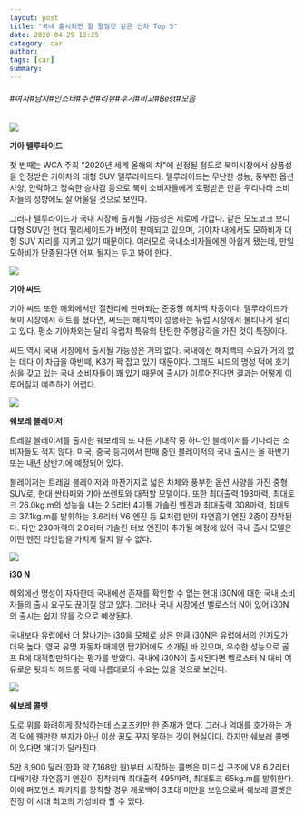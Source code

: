 ```yaml
---
layout: post
title: "국내 출시되면 잘 팔릴것 같은 신차 Top 5"
date: 2020-04-29 12:25
category: car
author: 
tags: [car]
summary: 
---
```


###### #여자#남자#인스타#추천#리뷰#후기#비교#Best#모음


![](https://post-phinf.pstatic.net/MjAyMDA0MTdfMjI4/MDAxNTg3MTE0NTI2MDYz.kai0uGTPTrJTUid6-iKmmctu1zPcHYvnl5mVVfoAecwg.jtaCWZH7vXgwRQhALnqAaz-gmsY9DY00KFISfc7mlrYg.JPEG/Kia-Telluride-2020-1600-0a.jpg?type=w1200)

**기아 텔루라이드**  
  
첫 번째는 WCA 주최 "2020년 세계 올해의 차"에 선정될 정도로 북미시장에서 상품성을 인정받은 기아차의 대형 SUV 텔루라이드다. 텔루라이드는 무난한 성능, 풍부한 옵션 사양, 안락하고 정숙한 승차감 등으로 북미 소비자들에게 호평받은 만큼 우리나라 소비자들의 성향에도 잘 어울릴 것으로 보인다.  
  
그러나 텔루라이드가 국내 시장에 출시될 가능성은 제로에 가깝다. 같은 모노코크 보디 대형 SUV인 현대 팰리세이드가 버젓이 판매되고 있으며, 기아차 내에서도 모하비가 대형 SUV 자리를 지키고 있기 때문이다. 여러모로 국내소비자들에겐 아쉽게 됐는데, 만일 모하비가 단종된다면 어찌 될지는 두고 봐야 한다.  

![](https://post-phinf.pstatic.net/MjAyMDA0MTdfOTgg/MDAxNTg3MTE1NzYyNTk3.UTxMXUTtJnUebk001zgQplEmac5BUWHbcqX0VwYGiksg.I9veN2PQp6ngtvACrlXajdsfwHU7qcFJ6zR6nQY5KaAg.JPEG/Kia-Ceed_GT-2019-1600-01.jpg?type=w1200)

**기아 씨드**  
  
기아 씨드 또한 해외에서만 절찬리에 판매되는 준중형 해치백 차종이다. 텔루라이드가 북미 시장에서 히트를 쳤다면, 씨드는 해치백이 성행하는 유럽 시장에서 불티나게 팔리고 있다. 평소 기아차와는 달리 유럽차 특유의 탄탄한 주행감각을 가진 것이 특징이다.  
  
씨드 역시 국내 시장에서 출시될 가능성은 거의 없다. 국내에선 해치백의 수요가 거의 없는 데다 이 차급을 아반떼, K3가 꽉 잡고 있기 때문이다. 그래도 씨드의 명성 덕에 호기심을 갖고 있는 국내 소비자들이 꽤 있기 때문에 출시가 이루어진다면 결과는 어떻게 이루어질지 예측하기 어렵다.  

![](https://post-phinf.pstatic.net/MjAyMDA0MTdfMTcg/MDAxNTg3MTE0NTU4MzQw.79YeMJTQLWYlgCgPah0Z9o2qa7tyeGKGbrjnfLUY_BEg.2OJX90yr6n2PZ8s3o2pT1ujdzMZrYeCcUQQAQ28tFwog.JPEG/2019-chevrolet-blazer.jpg?type=w1200)

**쉐보레 블레이저**  
  
트레일 블레이저를 출시한 쉐보레의 또 다른 기대작 중 하나인 블레이저를 기다리는 소비자들도 적지 않다. 미국, 중국 등지에서 판매 중인 블레이저의 국내 출시는 올 하반기 또는 내년 상반기에 예정되어 있다.  
  
블레이저는 트레일 블레이저와 마찬가지로 넓은 차체와 풍부한 옵션 사양을 가진 중형 SUV로, 현대 싼타페와 기아 쏘렌토와 대적할 모델이다. 또한  최대출력 193마력, 최대토크 26.0kg.m의 성능을 내는 2.5리터 4기통 가솔린 엔진과 최대출력 308마력, 최대토크 37.1kg.m를 발휘하는 3.6리터 V6 엔진 등 모처럼 만의 자연흡기 엔진 2종이 장착된다. 다만  230마력의 2.0리터 가솔린 터보 엔진이 추가될 예정에 있어 국내 출시 모델은 어떤 엔진 라인업을 가지게 될지 알 수 없다.  

![](https://post-phinf.pstatic.net/MjAyMDA0MTdfMjU3/MDAxNTg3MTE1NzQ3NTcy.74mX-WKgxQEY8DVvG22rDXzqNOf4eLcSWiVuXxhOajkg.4t4Nyt8O0uf8QVuk0p3955MAzxtGYxExDlW75r1bx_Qg.JPEG/hyundai-i30-n.jpg?type=w1200)

**i30 N**  
  
해외에선 명성이 자자한데 국내에선 존재를 확인할 수 없는 현대 i30N에 대한 국내 소비자들의 출시 요구도 끊이질 않고 있다. 그러나 국내 시장에선 벨로스터 N이 있어 i30N의 출시는 쉽지 않을 것으로 예상된다.  
  
국내보다 유럽에서 더 잘나가는 i30을 모체로 삼은 만큼 i30N은 유럽에서의 인지도가 더욱 높다. 영국 유명 자동차 매체인 탑기어에도 소개된 바 있으며, 우수한 성능으로 골프 R에 대적할만하다는 평가를 받았다. 국내에 i30N이 출시된다면 벨로스터 N 대비 여유로운 뒷좌석 헤드룸 덕에 나름대로의 수요는 있을 것으로 보인다.  

![](https://post-phinf.pstatic.net/MjAyMDA0MTdfMTIz/MDAxNTg3MTE0NTk2Mjc3.ZJuHhM6siYD2ULu1QWZmEKmMk27Vh02f_yK2DnxQFMMg.m0addt180um9uu0lIXsKr0uTEWgaVfKaNSU7QjxTa6Mg.JPEG/Chevrolet_Corvette_C8_Z51-2.jpg?type=w1200)

**쉐보레 콜벳**  
  
도로 위를 화려하게 장식하는데 스포츠카만 한 존재가 없다. 그러나 억대를 호가하는 가격 덕에 웬만한 부자가 아닌 이상 꿈도 꾸지 못하는 것이 현실이다. 하지만 쉐보레 콜벳이 있다면 얘기가 달라진다.  
  
5만 8,900 달러(한화 약 7,168만 원)부터 시작하는 콜벳은 미드십 구조에  V8 6.2리터 대배기량 자연흡기 엔진이 장착되며 최대출력 495마력, 최대토크 65kg.m를 발휘한다. 이에 퍼포먼스 패키지를 장착할 경우 제로백이 3초대 미만을 보임으로써 쉐보레 콜벳은 진정 이 시대 최고의 가성비라 할 수 있다.
